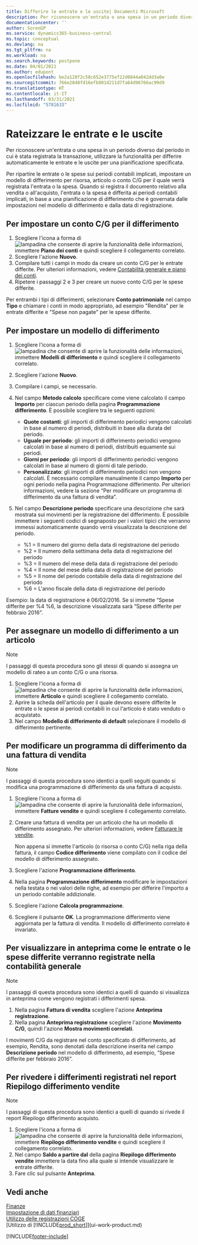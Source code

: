 ```yaml
---
title: Differire le entrate e le uscite| Documenti Microsoft
description: Per riconoscere un'entrata o una spesa in un periodo diverso dal periodo in cui è stata registrata la transazione, puoi differire o posporre automaticamente le entrate e le uscite per una pianificazione specificata.
documentationcenter: ''
author: SorenGP
ms.service: dynamics365-business-central
ms.topic: conceptual
ms.devlang: na
ms.tgt_pltfrm: na
ms.workload: na
ms.search.keywords: postpone
ms.date: 04/01/2021
ms.author: edupont
ms.openlocfilehash: be2a128f2c58c652e3775ef22d0844a042dd3a0e
ms.sourcegitcommit: 766e2840fd16efb901d211d7fa64d96766ac99d9
ms.translationtype: HT
ms.contentlocale: it-IT
ms.lasthandoff: 03/31/2021
ms.locfileid: "5781633"
---
```

# <a name="defer-revenues-and-expenses"></a>Rateizzare le entrate e le uscite
Per riconoscere un'entrata o una spesa in un periodo diverso dal periodo in cui è stata registrata la transazione, utilizzare la funzionalità per differire automaticamente le entrate e le uscite per una pianificazione specificata.

Per ripartire le entrate o le spese sui periodi contabili implicati, impostare un modello di differimento per risorsa, articolo o conto C/G per il quale verrà registrata l'entrata o la spesa. Quando si registra il documento relativo alla vendita o all'acquisto, l'entrata o la spesa è differita ai periodi contabili implicati, in base a una pianificazione di differimento che è governata dalle impostazioni nel modello di differimento e dalla data di registrazione.

## <a name="to-set-up-a-gl-account-for-deferral"></a>Per impostare un conto C/G per il differimento
1. Scegliere l'icona a forma di ![lampadina che consente di aprire la funzionalità delle informazioni](media/ui-search/search_small.png "Informazioni sull'operazione che si desidera eseguire"), immettere **Piano dei conti** e quindi scegliere il collegamento correlato.
2. Scegliere l'azione **Nuovo**.
3. Compilare tutti i campi in modo da creare un conto C/G per le entrate differite. Per ulteriori informazioni, vedere [Contabilità generale e piano dei conti](finance-general-ledger.md).
4. Ripetere i passaggi 2 e 3 per creare un nuovo conto C/G per le spese differite.

Per entrambi i tipi di differimenti, selezionare **Conto patrimoniale** nel campo **Tipo** e chiamare i conti in modo appropriato, ad esempio "Rendita" per le entrate differite e "Spese non pagate" per le spese differite.

## <a name="to-set-up-a-deferral-template"></a>Per impostare un modello di differimento
1. Scegliere l'icona a forma di ![lampadina che consente di aprire la funzionalità delle informazioni](media/ui-search/search_small.png "Informazioni sull'operazione che si desidera eseguire"), immettere **Modelli di differimento** e quindi scegliere il collegamento correlato.
2. Scegliere l'azione **Nuovo**.
3. Compilare i campi, se necessario.
4. Nel campo **Metodo calcolo** specificare come viene calcolato il campo **Importo** per ciascun periodo della pagina **Programmazione differimento**. È possibile scegliere tra le seguenti opzioni:

   * **Quote costanti**: gli importi di differimento periodici vengono calcolati in base al numero di periodi, distribuiti in base alla durata del periodo.
   * **Uguale per periodo**: gli importi di differimento periodici vengono calcolati in base al numero di periodi, distribuiti equamente sui periodi.
   * **Giorni per periodo**: gli importi di differimento periodici vengono calcolati in base al numero di giorni di tale periodo.
   * **Personalizzato**: gli importi di differimento periodici non vengono calcolati. È necessario compilare manualmente il campo **Importo** per ogni periodo nella pagina Programmazione differimento. Per ulteriori informazioni, vedere la sezione “Per modificare un programma di differimento da una fattura di vendita”.
5. Nel campo **Descrizione periodo** specificare una descrizione che sarà mostrata sui movimenti per la registrazione del differimento. È possibile immettere i seguenti codici di segnaposto per i valori tipici che verranno immessi automaticamente quando verrà visualizzata la descrizione del periodo.

   * %1 = Il numero del giorno della data di registrazione del periodo
   * %2 = Il numero della settimana della data di registrazione del periodo
   * %3 = Il numero del mese della data di registrazione del periodo
   * %4 = Il nome del mese della data di registrazione del periodo
   * %5 = Il nome del periodo contabile della data di registrazione del periodo
   * %6 = L'anno fiscale della data di registrazione del periodo

Esempio: la data di registrazione è 06/02/2016. Se si immette “Spese differite per %4 %6, la descrizione visualizzata sarà “Spese differite per febbraio 2016”.

## <a name="to-assign-a-deferral-template-to-an-item"></a>Per assegnare un modello di differimento a un articolo
> [!NOTE]  
>   I passaggi di questa procedura sono gli stessi di quando si assegna un modello di rateo a un conto C/G o una risorsa.
1. Scegliere l'icona a forma di ![lampadina che consente di aprire la funzionalità delle informazioni](media/ui-search/search_small.png "Informazioni sull'operazione che si desidera eseguire"), immettere **Articolo** e quindi scegliere il collegamento correlato.
2. Aprire la scheda dell'articolo per il quale devono essere differite le entrate o le spese ai periodi contabili in cui l'articolo è stato venduto o acquistato.
3. Nel campo **Modello di differimento di default** selezionare il modello di differimento pertinente.

## <a name="to-change-a-deferral-schedule-from-a-sales-invoice"></a>Per modificare un programma di differimento da una fattura di vendita
> [!NOTE]  
>   I passaggi di questa procedura sono identici a quelli seguiti quando si modifica una programmazione di differimento da una fattura di acquisto.

1. Scegliere l'icona a forma di ![lampadina che consente di aprire la funzionalità delle informazioni](media/ui-search/search_small.png "Informazioni sull'operazione che si desidera eseguire"), immettere **Fatture vendite** e quindi scegliere il collegamento correlato.
2. Creare una fattura di vendita per un articolo che ha un modello di differimento assegnato. Per ulteriori informazioni, vedere [Fatturare le vendite](sales-how-invoice-sales.md).

    Non appena si immette l'articolo (o risorsa o conto C/G) nella riga della fattura, il campo **Codice differimento** viene compilato con il codice del modello di differimento assegnato.
3. Scegliere l'azione **Programmazione differimento**.
4. Nella pagina **Programmazione differimento** modificare le impostazioni nella testata o nei valori delle righe, ad esempio per differire l'importo a un periodo contabile addizionale.
5. Scegliere l'azione **Calcola programmazione**.
6. Scegliere il pulsante **OK**. La programmazione differimento viene aggiornata per la fattura di vendita. Il modello di differimento correlato è invariato.

## <a name="to-preview-how-deferred-revenues-or-expenses-will-be-posted-to-the-general-ledger"></a>Per visualizzare in anteprima come le entrate o le spese differite verranno registrate nella contabilità generale
> [!NOTE]  
>   I passaggi di questa procedura sono identici a quelli di quando si visualizza in anteprima come vengono registrati i differimenti spesa.

1. Nella pagina **Fattura di vendita** scegliere l'azione **Anteprima registrazione**.
2. Nella pagina **Anteprima registrazione** scegliere l'azione **Movimento C/G**, quindi l'azione **Mostra movimenti correlati**.

I movimenti C/G da registrare nel conto specificato di differimento, ad esempio, Rendita, sono denotati dalla descrizione inserita nel campo **Descrizione periodo** nel modello di differimento, ad esempio, “Spese differite per febbraio 2016”.

## <a name="to-review-posted-deferrals-in-the-sales-deferral-summary-report"></a>Per rivedere i differimenti registrati nel report Riepilogo differimento vendite
> [!NOTE]  
>   I passaggi di questa procedura sono identici a quelli di quando si rivede il report Riepilogo differimento acquisto.

1. Scegliere l'icona a forma di ![lampadina che consente di aprire la funzionalità delle informazioni](media/ui-search/search_small.png "Informazioni sull'operazione che si desidera eseguire"), immettere **Riepilogo differimento vendite** e quindi scegliere il collegamento correlato.
2. Nel campo **Saldo a partire dal** della pagina **Riepilogo differimento vendite** immettere la data fino alla quale si intende visualizzare le entrate differite.
3. Fare clic sul pulsante **Anteprima**.

## <a name="see-also"></a>Vedi anche
[Finanze](finance.md)  
[Impostazione di dati finanziari](finance-setup-finance.md)  
[Utilizzo delle registrazioni COGE](ui-work-general-journals.md)  
[Utilizzo di [!INCLUDE[prod_short](includes/prod_short.md)]](ui-work-product.md)


[!INCLUDE[footer-include](includes/footer-banner.md)]